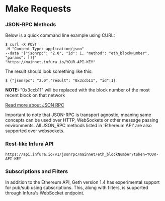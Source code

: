 # Make Requests

### JSON-RPC Methods

Below is a quick command line example using CURL:

```
$ curl -X POST
-H "Content-Type: application/json"
--data '{"jsonrpc": "2.0", "id": 1, "method": "eth_blockNumber",
"params": []}'
"https://mainnet.infura.io/YOUR-API-KEY"
```

The result should look something like this:

```
$ {"jsonrpc": "2.0","result": "0x3ccb11", "id":1}
```

**NOTE:** "0x3ccb11" will be replaced with the block number of the most recent block on that network

[Read more about JSON RPC](https://github.com/ethereum/wiki/wiki/JSON-RPC)

Important to note that JSON-RPC is transport agnostic, meaning same concepts can be used over HTTP, WebSockets or other message passing environments. All JSON_RPC methods listed in 'Ethereum API' are also supported over websockets.

### Rest-like Infura API

```
https://api.infura.io/v1/jsonrpc/mainnet/eth_blockNumber?token=YOUR-API-KEY
```

### Subscriptions and Filters

In addition to the Ethereum API, Geth version 1.4 has experimental support for pub/sub using subscriptions. This, along with filters, is supported through Infura's WebSocket endpoint.

